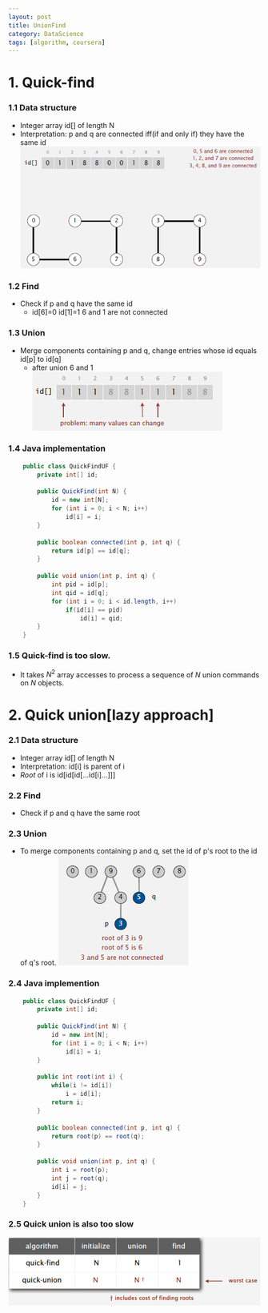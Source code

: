 ```yaml
---
layout: post
title: UnionFind
category: DataScience
tags: [algorithm, coursera]
---
```

  
<!-- more -->


# 1. Quick-find

### 1.1 Data structure
* Integer array id[] of length N
* Interpretation: p and q are connected iff(if and only if) they have the same id
![pic](/images/DataScience/algorithm_1.png)

### 1.2 Find
+ Check if p and q have the same id
	- id[6]=0 id[1]=1 6 and 1 are not connected

### 1.3 Union
+ Merge components containing p and q, change entries whose id equals id[p] to id[q]
	- after union 6 and 1  
![pic](/images/DataScience/algorithm_2.png)

### 1.4 Java implementation
```java
	public class QuickFindUF {
		private int[] id;

		public QuickFind(int N) {
			id = new int[N];
			for (int i = 0; i < N; i++) 
				id[i] = i;
		}

		public boolean connected(int p, int q) {
			return id[p] == id[q];
		}

		public void union(int p, int q) {
			int pid = id[p];
			int qid = id[q];
			for (int i = 0; i < id.length, i++)
				if(id[i] == pid) 
					id[i] = qid;
		}
	}
```

### 1.5 Quick-find is too slow. 
* It takes $N^2$ array accesses to process a sequence of $N$ union commands on $N$ objects.



# 2. Quick union[lazy approach]

### 2.1 Data structure
* Integer array id[] of length N
* Interpretation: id[i] is parent of i
* _Root_ of i is id[id[id[...id[i]...]]]

### 2.2 Find
+ Check if p and q have the same root

### 2.3 Union
+ To merge components containing p and q, set the id of p's root to the id of q's root.
![pic](/images/DataScience/algorithm_3.png)

### 2.4 Java implemention

```java
	public class QuickFindUF {
		private int[] id;

		public QuickFind(int N) {
			id = new int[N];
			for (int i = 0; i < N; i++) 
				id[i] = i;
		}

		public int root(int i) {
			while(i != id[i])
				i = id[i];
			return i;
		}

		public boolean connected(int p, int q) {
			return root(p) == root(q);
		}

		public void union(int p, int q) {
			int i = root(p);
			int j = root(q);
			id[i] = j;
		}
	}
```

### 2.5 Quick union is also too slow
![pic](/images/DataScience/algorithm_4.png)
